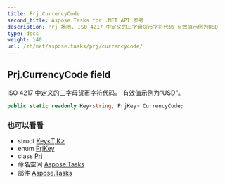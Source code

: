 ```yaml
---
title: Prj.CurrencyCode
second_title: Aspose.Tasks for .NET API 参考
description: Prj 场地. ISO 4217 中定义的三字母货币字符代码 有效值示例为USD
type: docs
weight: 140
url: /zh/net/aspose.tasks/prj/currencycode/
---
```

## Prj.CurrencyCode field

ISO 4217 中定义的三字母货币字符代码。 有效值示例为“USD”。

```csharp
public static readonly Key<string, PrjKey> CurrencyCode;
```

### 也可以看看

* struct [Key&lt;T,K&gt;](../../key-2/)
* enum [PrjKey](../../prjkey/)
* class [Prj](../)
* 命名空间 [Aspose.Tasks](../../prj/)
* 部件 [Aspose.Tasks](../../../)


